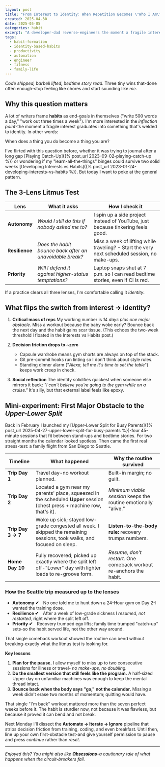 ```yaml
---
layout: post
title: "From Interest to Identity: When Repetition Becomes \"Who I Am\""
created: 2025-04-30
date: 2025-05-05
categories: habit
excerpt: "A developer-dad reverse-engineers the moment a fragile interest hardens into an identity-level habit, sharing a 3-role litmus test and a boundary-alert script you can steal."
tags:
  - habit-formation
  - identity-based-habits
  - productivity
  - automation
  - engineer
  - fitness
  - family-life
---
```


*Code shipped, barbell lifted, bedtime story read.* Three tiny wins that-done often enough-stop feeling like chores and start sounding like *me*.

## Why this question matters

A lot of writers frame **habits** as end-goals in themselves ("write 500 words a day," "work out three times a week"). I'm more interested in the *inflection point*-the moment a fragile interest graduates into something that's welded to identity. In other words:

When does a thing you do become a thing you are?

I've flirted with this question before, whether it was trying to journal after a long gap [Playing Catch-Up]({% post_url 2023-09-02-playing-catch-up %}) or wondering if my "learn-all-the-things" binges could survive two solid weeks [Developing Interests vs Habits]({% post_url 2023-01-24-developing-interests-vs-habits %}). But today I want to poke at the general pattern.


## The 3-Lens Litmus Test

|**Lens**|**What it asks**|**How I check it**|
|---|---|---|
|**Autonomy**|_Would I still do this if nobody asked me to?_|I spin up a side project instead of YouTube, just because tinkering feels good.|
|**Resilience**|_Does the habit bounce back after an unavoidable break?_|Miss a week of lifting while traveling? - Start the very next scheduled session, no make-ups.|
|**Priority**|_Will I defend it against higher-status temptations?_|Laptop snaps shut at 7 p.m. so I can read bedtime stories, even if CI is red.|

If a practice clears all three lenses, I'm comfortable calling it _identity_.

## What flips the switch from interest → identity?

1. **Critical mass of reps**
   My working number is *14 days plus one major obstacle.* Miss a workout because the baby woke early? Bounce back the next day and the habit gains scar tissue. (This echoes the two-week threshold I floated in the Interests vs Habits post.)

2. **Decision friction drops to ~zero**
   - Capsule wardrobe means gym shorts are always on top of the stack.
   - Git pre-commit hooks run linting so I don't think about style rules.
   - Standing dinner alarm ("*Alexa, tell me it's time to set the table*") keeps work creep in check.

1. **Social reflection**
   The identity solidifies quickest when someone else mirrors it back:
   *"I can't believe you're going to the gym while on a cruise."*
   It's silly, but that external label feels like epoxy.


## Mini-experiment: First Major Obstacle to the _Upper-Lower Split_

Back in February I launched my [Upper-Lower Split for Busy Parents]({% post_url 2025-04-27-upper-lower-split-for-busy-parents %})-four 45-minute sessions that fit between stand-ups and bedtime stories. For two straight months the calendar looked spotless. Then came the first real stress-test: a family flight from San Diego to Seattle.

|Timeline|What happened|Why the routine survived|
|---|---|---|
|**Trip Day 1**|Travel day-no workout planned.|Built-in margin; no guilt.|
|**Trip Day 2**|Located a gym near my parents' place, squeezed in the scheduled **Upper** session (chest press + machine row, that's it).|_Minimum viable session_ keeps the routine emotionally "alive."|
|**Trip Day 3 → 7**|Woke up sick; stayed low-grade congested all week. I skipped the remaining sessions, took walks, and focused on sleep.|**Listen-to-the-body rule:** recovery trumps numbers.|
|**Home Day 10**|Fully recovered; picked up exactly where the split left off-"Lower" day with lighter loads to re-groove form.|_Resume, don't restart._ One comeback workout re-anchors the habit.|

### How the Seattle trip measured up to the lenses

- **Autonomy ✔︎** No one told me to hunt down a 24-Hour gym on Day 2-I wanted the training dose.
- **Resilience ✔︎** After a week of low-grade sickness I _resumed, not restarted,_ right where the split left off.
- **Priority ✔︎** Recovery trumped ego lifts; family time trumped "catch-up" sets-so the habit served life, not the other way around.

That single comeback workout showed the routine can bend without breaking-exactly what the litmus test is looking for.

**Key lessons**

1. **Plan for the pause.** I allow myself to miss up to two consecutive sessions for illness or travel- _no make-ups, no doubling._
2. **Do the smallest version that still feels like the program.** A half-sized Upper day on unfamiliar machines was enough to keep the mental thread intact.
3. **Bounce back when the body says "go," not the calendar.** Missing a week didn't erase two months of momentum; quitting would have.

That single "I'm back" workout mattered more than the seven perfect weeks before it. The habit is sturdier now, not because it was flawless, but because it proved it can bend and not break.

Next Monday I'll dissect the **Automate → Iterate → Ignore** pipeline that strips decision friction from training, coding, and even breakfast. Until then, line up your own first-obstacle test-and give yourself permission to pause and press _continue_ rather than _reset_.

---

*Enjoyed this? You might also like **[Obsessions](/2023/02/16/obsessions.html)**-a cautionary tale of what happens when the circuit-breakers fail.*
